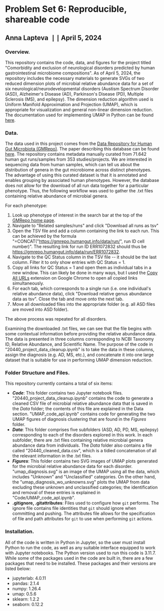 # Problem Set 6: Reproducible, shareable code
## Anna Lapteva  $\text{ }\mid\mid\text{ }$   April 5, 2024

### Overview.
This repository contains the code, data, and figures for the project titled "Comorbidity and exclusion of neurological disorders predicted by human gastrointestinal microbiome compositions". As of April 5, 2024, the repository includes the necessary materials to generate SVGs of two reduced dimension plots of microbial relative abundance data for a set of six neurological/neurodevelopmental disorders (Austism Spectrum Disorder (ASD), Alzheimer's Disease (AD), Parkinson's Disease (PD), Multiple Sclerosis (MS), and epilepsy). The dimension reduction algorithm used is Uniform Manifold Approximation and Projection (UMAP), which is appropriate for visualization and general non-linear dimension reduction. The documentation used for implementing UMAP in Python can be found [here](https://umap-learn.readthedocs.io/en/latest/index.html).

### Data.
The data used in this project comes from the [Data Repository for Human Gut Microbiota (GMRepo)](https://gmrepo.humangut.info/home). The paper describing this database can be found [here](https://academic.oup.com/nar/article/50/D1/D777/6426060?login=true). The repository contains metadata manually curated from 71.642 human gut runs/samples from 353 studies/projects. We are interested in sequencing data from human samples, which can tell us about the distribution of genera in the gut microbiome across distinct phenotypes. The advantage of using this curated dataset is that it is annotated and enables grouping by associated human phenotypes. However, the database does not allow for the download of all run data together for a particular phenotype. Thus, the following workflow was used to gather the .txt files containing relative abundance of microbial genera. 

For each phenotype:
1. Look up phenotype of interest in the search bar at the top of the [GMRepo home page](https://gmrepo.humangut.info/home).
2. Navigate to "Related samples/runs" and click "Download all runs as tsv"
3. Open the TSV file and add a column containing the link to each run. This can be achieved by the formula "=CONCAT("https://gmrepo.humangut.info/data/run/", run ID cell number)". The resulting link for run ID ERR1072832 should thus be https://gmrepo.humangut.info/data/run/ERR1072832.
4. Navigate to the QC Status column in the TSV file -- it should be the last column. Filter it to only show entries with QC Status = 1.
5. Copy all links for QC Status = 1 and open them as individual tabs in a new window. This can likely be done in many ways, but I used the [Copy All URLs](https://chromewebstore.google.com/detail/copy-all-urls/djdmadneanknadilpjiknlnanaolmbfk) extension on Google Chrome to open all copied links simultaneously.
6. For each tab, which corresponds to a single run (i.e. one individual's relative abundance data), click "Download relative genus abundance data as tsv". Close the tab and move onto the next tab.
7. Move all downloaded files into the appropriate folder (e.g. all ASD files are moved into ASD folder).

The above process was repeated for all disorders. 

Examining the downloaded .txt files, we can see that the file begins with some contextual information before providing the relative abundance data. The data is presented in three columns corresponding to NCBI Taxonomy ID, Relative Abundance, and Scientific Name. The purpose of the code in "20440_project_data_cleanup.ipynb" is to take the data in these columns, assign the diagnosis (e.g. AD, MS, etc.), and concatenate it into one large dataset that is suitable for use in performing UMAP dimension reduction.

### Folder Structure and Files.
This repository currently contains a total of six items:
- ***Code***: This folder contains two Jupyter notebook files. "20440_project_data_cleanup.ipynb" contains the code to generate a cleaned CSV file of microbial relative abundance data that is saved in the *Data* folder; the contents of this file are explained in the Data section. "UMAP_code_apl.ipynb" contains code for generating the two UMAP figures of diagnosis clustering that are found in the *Figures* folder.
- ***Data***: This folder comprises five subfolders (ASD, AD, PD, MS, epilepsy) corresponding to each of the disorders explored in this work. In each subfolder, there are .txt files containing relative microbial genera abundance data from individuals. The *Data* folder also contains a file called "20440_cleaned_data.csv", which is a tidied concatenation of all the relevant information in the .txt files.
- ***Figures***: This folder contains two SVG images of UMAP plots generated for the microbial relative abundance data for each disorder. "umap_diagnosis.svg" is an image of the UMAP using all the data, which includes "Unknown" and "Unclassified" categories. On the other hand, the "umap_diagnosis_wo_unknowns.svg" plots the UMAP from data excluding these unknown and unclassified categories; the identification and removal of these entries is explained in "Code/UMAP_code_apl.ipynb".
- **.gitignore, .gitattributes**: Files used to configure how `git` performs. The ignore file contains file identities that `git` should ignore when committing and pushing. The attributes file allows for the specification of file and path attributes for `git` to use when performing `git` actions.

### Installation.
All of the code is written in Python in Jupyter, so the user must install Python to run the code, as well as any suitable interface equipped to work with Jupyter notebooks. The Python version used to run this code is 3.11.7. While some of the packages used in the code are built in, there are a few packages that need to be installed. These packages and their versions are listed below:
- jupyterlab: 4.0.11
- pandas: 2.1.4
- numpy: 1.26.4
- umap: 0.5.6
- sklearn: 1.2.2
- seaborn: 0.12.2